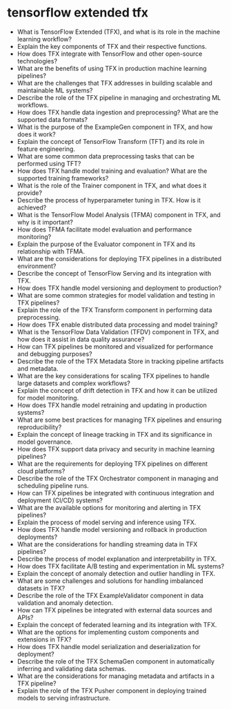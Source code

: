 # tensorflow extended tfx

- What is TensorFlow Extended (TFX), and what is its role in the machine learning workflow?
- Explain the key components of TFX and their respective functions.
- How does TFX integrate with TensorFlow and other open-source technologies?
- What are the benefits of using TFX in production machine learning pipelines?
- What are the challenges that TFX addresses in building scalable and maintainable ML systems?
- Describe the role of the TFX pipeline in managing and orchestrating ML workflows.
- How does TFX handle data ingestion and preprocessing? What are the supported data formats?
- What is the purpose of the ExampleGen component in TFX, and how does it work?
- Explain the concept of TensorFlow Transform (TFT) and its role in feature engineering.
- What are some common data preprocessing tasks that can be performed using TFT?
- How does TFX handle model training and evaluation? What are the supported training frameworks?
- What is the role of the Trainer component in TFX, and what does it provide?
- Describe the process of hyperparameter tuning in TFX. How is it achieved?
- What is the TensorFlow Model Analysis (TFMA) component in TFX, and why is it important?
- How does TFMA facilitate model evaluation and performance monitoring?
- Explain the purpose of the Evaluator component in TFX and its relationship with TFMA.
- What are the considerations for deploying TFX pipelines in a distributed environment?
- Describe the concept of TensorFlow Serving and its integration with TFX.
- How does TFX handle model versioning and deployment to production?
- What are some common strategies for model validation and testing in TFX pipelines?
- Explain the role of the TFX Transform component in performing data preprocessing.
- How does TFX enable distributed data processing and model training?
- What is the TensorFlow Data Validation (TFDV) component in TFX, and how does it assist in data quality assurance?
- How can TFX pipelines be monitored and visualized for performance and debugging purposes?
- Describe the role of the TFX Metadata Store in tracking pipeline artifacts and metadata.
- What are the key considerations for scaling TFX pipelines to handle large datasets and complex workflows?
- Explain the concept of drift detection in TFX and how it can be utilized for model monitoring.
- How does TFX handle model retraining and updating in production systems?
- What are some best practices for managing TFX pipelines and ensuring reproducibility?
- Explain the concept of lineage tracking in TFX and its significance in model governance.
- How does TFX support data privacy and security in machine learning pipelines?
- What are the requirements for deploying TFX pipelines on different cloud platforms?
- Describe the role of the TFX Orchestrator component in managing and scheduling pipeline runs.
- How can TFX pipelines be integrated with continuous integration and deployment (CI/CD) systems?
- What are the available options for monitoring and alerting in TFX pipelines?
- Explain the process of model serving and inference using TFX.
- How does TFX handle model versioning and rollback in production deployments?
- What are the considerations for handling streaming data in TFX pipelines?
- Describe the process of model explanation and interpretability in TFX.
- How does TFX facilitate A/B testing and experimentation in ML systems?
- Explain the concept of anomaly detection and outlier handling in TFX.
- What are some challenges and solutions for handling imbalanced datasets in TFX?
- Describe the role of the TFX ExampleValidator component in data validation and anomaly detection.
- How can TFX pipelines be integrated with external data sources and APIs?
- Explain the concept of federated learning and its integration with TFX.
- What are the options for implementing custom components and extensions in TFX?
- How does TFX handle model serialization and deserialization for deployment?
- Describe the role of the TFX SchemaGen component in automatically inferring and validating data schemas.
- What are the considerations for managing metadata and artifacts in a TFX pipeline?
- Explain the role of the TFX Pusher component in deploying trained models to serving infrastructure.